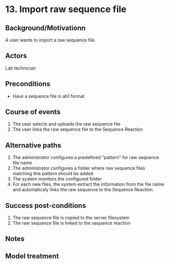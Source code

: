 # 13. Import raw sequence file

## Background/Motivationn

A user wants to import a raw sequence file.

## Actors
Lab technician

## Preconditions
- Have a sequence file in ab1 format

## Course of events
1. The user selects and uploads the raw sequence file
1. The user links the raw sequence file to the Sequence Reaction

## Alternative paths
1. The administrator configures a predefined "pattern" for raw sequence file name
1. The administrator configures a folder where raw sequence files matching this pattern should be added
1. The system monitors the configured folder
1. For each new files, the system extract the information from the file name and automaticaly links the raw sequence to the Sequence Reaction.


## Success post-conditions

1. The raw sequence file is copied to the server filesystem
1. The raw sequence file is linked to the sequence reaction

## Notes

## Model treatment

